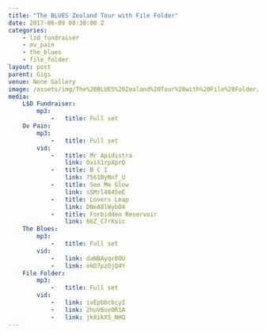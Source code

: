 ```yaml
---
title: "The BLUES Zealand Tour with File Folder"
date: 2017-06-09 08:30:00 Z
categories:
    - lzd_fundraiser
    - ov_pain
    - the_blues
    - file_folder
layout: post
parent: Gigs
venue: None Gallery
image: /assets/img/The%20BLUES%20Zealand%20Tour%20with%20File%20Folder/cover.jpg
media:
    L$D Fundraiser:
        mp3:
            -   title: Full set
    Ov Pain:
        mp3:
            -   title: Full set
        vid:
            -   title: Mr Apidistra
                link: OxiX1rpXprQ
            -   title: B C I
                link: 7561ByNnf_U
            -   title: See Me Glow
                link: sSMrl4845eE
            -   title: Lovers Leap
                link: DNeA8lWybO4
            -   title: Forbidden Reservoir
                link: 66Z_C7rKsic
    The Blues:
        mp3:
            -   title: Full set
        vid:
            -   link: daNBAyqr0OU
            -   link: ekD7pzOjQ4Y
    File Folder:
        mp3:
            -   title: Full set
        vid:
            -   link: ivEpbbcbcyI
            -   link: 2huVBseOR1A
            -   link: jk8ikX5_NHQ
---
```


